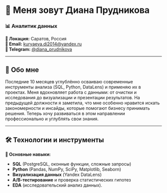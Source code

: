 # 👋 Меня зовут Диана Прудникова 

### 📊 Аналитик данных 

**📍 Локация:** Саратов, Россия  
**📧 Email:** kuryaeva.di2014@yandex.ru  
**📱 Telegram:** [@diana_prudnikova](https://t.me/diana_prudnikova)  

---

## 🚀 Обо мне  
Последние 10 месяцев углублённо осваиваю современные инструменты анализа (SQL, Python, DataLens) и применяю их в проектах. Меня вдохновляет работа с данными: от очистки и исследования до визуализации и презентации результатов. На предыдущей должности я заметила, что мне особенно нравится искать закономерности и инсайды, которые помогают бизнесу принимать решения. Теперь хочу развиваться в этом направлении профессионально и углублять свои знания.  

---

## 🛠 Технологии и инструменты  
**📌 Основные навыки:**  
- **SQL** (PostgreSQL, оконные функции, сложные запросы)  
- **Python** (Pandas, NumPy, SciPy, Matplotlib, Seaborn)  
- **Визуализация данных** (Yandex DataLens)  
- **А/В-тестирование** и проверка статистических гипотез  
- **EDA** (исследовательский анализ данных).
